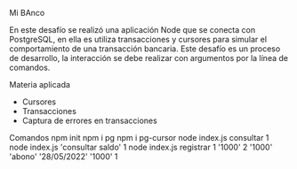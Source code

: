 Mi BAnco 

En este desafío se realizó una aplicación Node que se conecta con PostgreSQL, en ella es utiliza transacciones y cursores para simular el comportamiento de una transacción bancaria. Este desafío es un proceso de desarrollo, la interacción se debe realizar con argumentos por la línea de comandos.

Materia aplicada 
- Cursores
- Transacciones
- Captura de errores en transacciones

Comandos
 npm init
 npm i pg
 npm i pg-cursor
 node index.js consultar 1
 node index.js 'consultar saldo' 1
 node index.js registrar 1 '1000' 2 '1000' 'abono' '28/05/2022' '1000' 1
